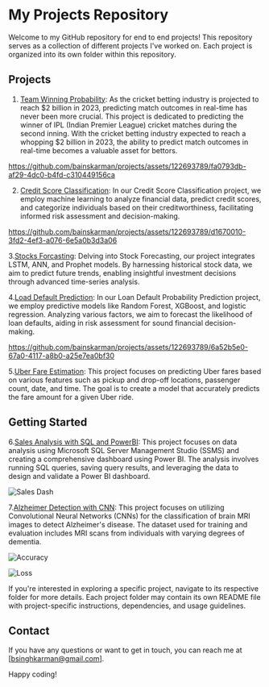 # My Projects Repository

Welcome to my GitHub repository for end to end projects! This repository serves as a collection of different projects I've worked on. Each project is organized into its own folder within this repository.

## Projects

1. [Team Winning Probability](/Team_Winning_Chances): As the cricket betting industry is projected to reach $2 billion in 2023, predicting match outcomes in real-time has never been more crucial.
This project is dedicated to predicting the winner of IPL (Indian Premier League) cricket matches during the second inning. With the cricket betting industry expected to reach a whopping $2 billion in 2023, the ability to predict match outcomes in real-time becomes a valuable asset for bettors.

https://github.com/bainskarman/projects/assets/122693789/fa0793db-af29-4dc0-b4fd-c310449156ca



2. [Credit Score Classification](/Credit_Score_Classification): In our Credit Score Classification project, we employ machine learning to analyze financial data, predict credit scores, and categorize individuals based on their creditworthiness, facilitating informed risk assessment and decision-making.

https://github.com/bainskarman/projects/assets/122693789/d1670010-3fd2-4ef3-a076-6e5a0b3d3a06 

3.[Stocks Forcasting](/Stock_Forcasting): Delving into Stock Forecasting, our project integrates LSTM, ANN, and Prophet models. By harnessing historical stock data, we aim to predict future trends, enabling insightful investment decisions through advanced time-series analysis.


4.[Load Default Prediction](/Loan_Default_Probability): In our Loan Default Probability Prediction project, we employ predictive models like Random Forest, XGBoost, and logistic regression. Analyzing various factors, we aim to forecast the likelihood of loan defaults, aiding in risk assessment for sound financial decision-making.

https://github.com/bainskarman/projects/assets/122693789/6a52b5e0-67a0-4117-a8b0-a25e7ea0bf30

5.[Uber Fare Estimation](/Uber_Fare): This project focuses on predicting Uber fares based on various features such as pickup and drop-off locations, passenger count, date, and time. The goal is to create a model that accurately predicts the fare amount for a given Uber ride.
## Getting Started

6.[Sales Analysis with SQL and PowerBI](/Sales_Report_SQL): This project focuses on data analysis using Microsoft SQL Server Management Studio (SSMS) and creating a comprehensive dashboard using Power BI. The analysis involves running SQL queries, saving query results, and leveraging the data to design and validate a Power BI dashboard.

![Sales Dash](https://github.com/bainskarman/projects/assets/122693789/91186766-5ea0-4226-bf03-47d53c9803a0)

7.[Alzheimer Detection with CNN](/Alzheimer_Detection): This project focuses on utilizing Convolutional Neural Networks (CNNs) for the classification of brain MRI images to detect Alzheimer's disease. The dataset used for training and evaluation includes MRI scans from individuals with varying degrees of dementia.

![Accuracy](https://github.com/bainskarman/projects/assets/122693789/f6872abe-66a2-477f-8c6a-25f39726e072)

![Loss](https://github.com/bainskarman/projects/assets/122693789/06b6f7d6-329f-4e3a-b3e3-d38e879ccf5b)

If you're interested in exploring a specific project, navigate to its respective folder for more details. Each project folder may contain its own README file with project-specific instructions, dependencies, and usage guidelines.


## Contact

If you have any questions or want to get in touch, you can reach me at [bsinghkarman@gmail.com].

Happy coding!
